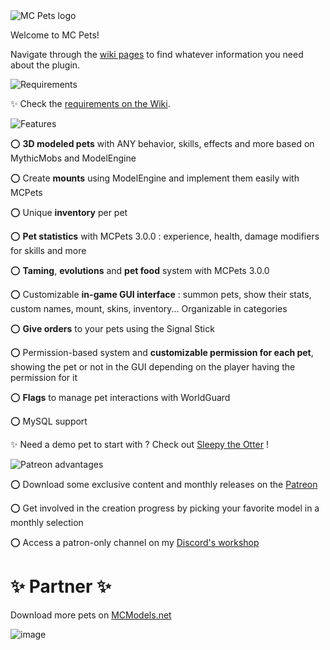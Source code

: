 <img src="https://www.spigotmc.org/attachments/spigot_mcpets_banner-png.727919/?temp_hash=a05108aee518367247d7d3d117bb5f49" alt="MC Pets logo">

Welcome to MC Pets!

Navigate through the [wiki pages](https://alexandre-chaussard.gitbook.io/mcpets/) to find whatever information you need about the plugin.


<img src="https://i.imgur.com/saPEOAJ.png" alt="Requirements">

✨ Check the [requirements on the Wiki](https://alexandre-chaussard.gitbook.io/mcpets/common-issues/common-issues/requirements).

<img src="https://i.imgur.com/KadwjCO.png" alt="Features">

⭕ **3D modeled pets** with ANY behavior, skills, effects and more based on MythicMobs and ModelEngine

⭕ Create **mounts** using ModelEngine and implement them easily with MCPets

⭕ Unique **inventory** per pet

⭕ **Pet statistics** with MCPets 3.0.0 : experience, health, damage modifiers for skills and more

⭕ **Taming**, **evolutions** and **pet food** system with MCPets 3.0.0

⭕ Customizable **in-game GUI interface** : summon pets, show their stats, custom names, mount, skins, inventory... Organizable in categories

⭕ **Give orders** to your pets using the Signal Stick

⭕ Permission-based system and **customizable permission for each pet**, showing the pet or not in the GUI depending on the player having the permission for it

⭕ **Flags** to manage pet interactions with WorldGuard

⭕ MySQL support

✨ Need a demo pet to start with ? Check out [Sleepy the Otter](https://mcmodels.net/model/sleepy-the-otter/) !

<img src="https://www.spigotmc.org/attachments/patreon-advantages-png.727937/?temp_hash=a05108aee518367247d7d3d117bb5f49" alt="Patreon advantages">

⭕ Download some exclusive content and monthly releases on the [Patreon](https://www.patreon.com/tofnocsy_workshop)

⭕ Get involved in the creation progress by picking your favorite model in a monthly selection

⭕ Access a patron-only channel on my [Discord's workshop](https://discord.gg/p7QTm2gUyf)

# ✨ Partner ✨

Download more pets on [MCModels.net](https://mcmodels.net/)

![image](https://cdn.discordapp.com/attachments/884364895108366336/909534639650136064/partnered.png)

